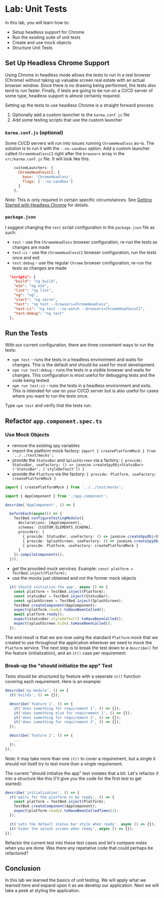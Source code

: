 # Lab: Unit Tests

In this lab, you will learn how to:

- Setup headless support for Chrome
- Run the existing suite of unit tests
- Create and use mock objects
- Structure Unit Tests

## Set Up Headless Chrome Support

Using Chrome in headless mode allows the tests to run in a real browser (Chrome) without taking up valuable screen real estate with an actual browser window. Since there is no drawing being performed, the tests also tend to run faster. Finally, if tests are going to be run on a CI/CD server of some type, headless support is almost certainly required.

Setting up the tests to use headless Chrome is a straight forward process:

1. Optionally add a custom launcher to the `karma.conf.js` file
1. Add some testing scripts that use the custom launcher

### `karma.conf.js` (optional)

Some CI/CD servers will run into issues running `ChromeHeadless` as-is. The solution is to run it with the `--no-sandbox` option. Add a custom launcher called `ChromeHeadlessCI` right after the `browsers` array in the `src/karma.conf.js` file. It will look like this:

```JavaScript
    customLaunchers: {
      ChromeHeadlessCI: {
        base: 'ChromeHeadless',
        flags: ['--no-sandbox']
      }
    },
```

_Note:_ This is only required in certain specific circumstances. See <a href="https://developers.google.com/web/updates/2017/04/headless-chrome" target="_blank">Getting Started with Headless Chrome</a> for details.

### `package.json`

I suggest changing the `test` script configuration in the `package.json` file as such:

- `test` - use the `ChromeHeadless` browser configuration, re-run the tests as changes are made
- `test:ci` - use the `ChromeHeadlessCI` browser configuration, run the tests once and exit
- `test:debug` - use the regular `Chrome` browser configuration, re-run the tests as changes are made

```JSON
  "scripts": {
    "build": "ng build",
    "e2e": "ng e2e",
    "lint": "ng lint",
    "ng": "ng",
    "start": "ng serve",
    "test": "ng test --browsers=ChromeHeadless",
    "test:ci": "ng test --no-watch --browsers=ChromeHeadlessCI",
    "test:debug": "ng test"
  },
```

## Run the Tests

With our current configuration, there are three convenient ways to run the tests:

- `npm test` - runs the tests in a headless environment and waits for changes. This is the default and should be used for most development.
- `npm run test:debug` - runs the tests in a visible browser and waits for changes. This configuration is most useful for debugging tests and the code being tested.
- `npm run test:ci` - runs the tests in a headless environment and exits. This is intended for use on your CI/CD server but is also useful for cases where you want to run the tests once.

Type `npm test` and verify that the tests run.

## Refactor `app.component.spec.ts`

### Use Mock Objects

- remove the existing spy variables
- import the platform mock factory: `import { createPlatformMock } from '../../test/mocks';`
- provide the `StatusBar` and `SplashScreen` via a factory: `{ provide: StatusBar, useFactory: () => jasmine.createSpyObj<StatusBar>('StatusBar', ['styleDefault']) }`
- provide the `Platform` via the factory: `{ provide: Platform, useFactory: createPlatformMock }`

```TypeScript
import { createPlatformMock } from '../../test/mocks';

import { AppComponent } from './app.component';

describe('AppComponent', () => {

  beforeEach(async(() => {
    TestBed.configureTestingModule({
      declarations: [AppComponent],
      schemas: [CUSTOM_ELEMENTS_SCHEMA],
      providers: [
        { provide: StatusBar, useFactory: () => jasmine.createSpyObj<StatusBar>('StatusBar', ['styleDefault']) },
        { provide: SplashScreen, useFactory: () => jasmine.createSpyObj<SplashScreen>('SplashScreen', ['hide']) },
        { provide: Platform, useFactory: createPlatformMock }
      ]
    }).compileComponents();
  }));
```

- get the provided mock services. Example: `const platform = TestBed.inject(Platform);`
- use the mocks just obtained and not the former mock objects

```TypeScript
  it('should initialize the app', async () => {
    const platform = TestBed.inject(Platform);
    const statusBar = TestBed.inject(StatusBar);
    const splashScreen = TestBed.inject(SplashScreen);
    TestBed.createComponent(AppComponent);
    expect(platform.ready).toHaveBeenCalled();
    await platform.ready();
    expect(statusBar.styleDefault).toHaveBeenCalled();
    expect(splashScreen.hide).toHaveBeenCalled();
  });
```

The end result is that we are now using the standard `Platform` mock that we created to use throughout the application wherever we need to mock the `Platform` service. The next step is to break the test down to a `describe()` for the feature (initialization), and an `it()` case per requirement.

### Break-up the "should initialize the app" Test

Tests should be structured by feature with a seperate `it()` function covering each requirement. Here is an example:

```TypeScript
describe('my-module', () => {
  it('builds', () => {});

  describe('feature 1', () => {
    it('does something for requirement 1', () => {});
    it('does something else for requirement 1', () => {});
    it('does something for requirement 2', () => {});
    it('does something for requirement 3', () => {});
  });

  describe('feature 2', () => {
    ...
  });
});
```

_Note:_ it may take more than one `it()` to cover a requirement, but a single it should not itself try to test more than a single requirement.

The current "should initialize the app" test violates that a bit. Let's refactor it into a structure like this (I'll give you the code for the first test to get started):

```TypeScript
describe('initialization', () => {
  it('waits for the platform to be ready', () => {
    const platform = TestBed.inject(Platform);
    TestBed.createComponent(AppComponent);
    expect(platform.ready).toHaveBeenCalledTimes(1);
  });

  it('sets the default status bar style when ready', async () => {});
  it('hides the splash screen when ready', async () => {});
});
```

Refactor the current test into these test cases and let's compare notes when you are done. Was there any repetative code that could perhaps be refactored?

## Conclusion

In this lab we learned the basics of unit testing. We will apply what we learned here and expand upon it as we develop our application. Next we will take a peek at styling the application.
